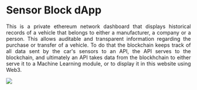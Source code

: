 <h1>Sensor Block dApp</h1>

<p style="text-align: justify">This is a private ethereum network dashboard that displays historical records of a vehicle
that belongs to either a manufacturer, a company or a person. This allows auditable and transparent
information regarding the purchase or transfer of a vehicle. To do that the blockchain keeps track
of all data sent by the car's sensors to an API, the API serves to the blockchain, and ultimately 
an API takes data from the blockhchain to either serve it to a Machine Learning module, or to display it
in this website using Web3.</p>

<img src="https://i.imgur.com/Km7itdO.png">
